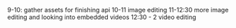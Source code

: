 9-10: gather assets for finishing api
10-11 image editing
11-12:30 more image editing and looking into embedded videos
12:30 - 2 video editing
